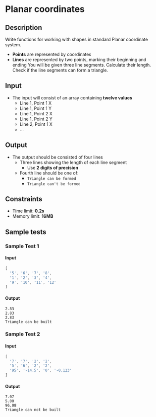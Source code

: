 # Planar coordinates

## Description
Write functions for working with shapes in standard Planar coordinate system.
  - **Points** are represented by coordinates
  - **Lines** are represented by two points, marking their beginning and ending
You will be given three line segments. Calculate their length.
Check if the line segments can form a triangle.

## Input
- The input will consist of an array containing **twelve values**
  - Line 1, Point 1 X
  - Line 1, Point 1 Y
  - Line 1, Point 2 X
  - Line 1, Point 2 Y
  - Line 2, Point 1 X
  - ...

## Output
- The output should be consisted of four lines
  - Three lines showing the length of each line segment
    - Use **2 digits of precision**
  - Fourth line should be one of:
    - `Triangle can be formed`
	- `Triangle can't be formed`

## Constraints
- Time limit: **0.2s**
- Memory limit: **16MB**

## Sample tests

### Sample Test 1

#### Input
```js
[
  '5', '6', '7', '8',
  '1', '2', '3', '4',
  '9', '10', '11', '12'
]
```

#### Output
```
2.83
2.83
2.83
Triangle can be built
```

### Sample Test 2

#### Input
```js
[
  '7', '7', '2', '2',
  '5', '6', '2', '2',
  '95', '-14.5', '0', '-0.123'
]
```

#### Output
```
7.07
5.00
96.08
Triangle can not be built
```
